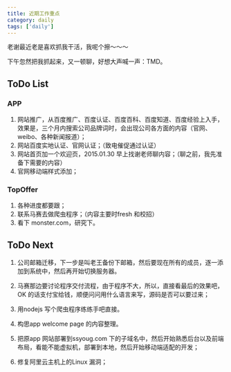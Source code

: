 ```yaml
---
title: 近期工作重点
category: daily
tags: ['daily']
---
```



老谢最近老是喜欢抓我干活，我呢个擦～～～

下午忽然把我抓起来，又一顿聊，好想大声喊一声：TMD。

## ToDo List

### APP
1. 网站推广，从百度推广、百度认证、百度百科、百度知道、百度经验上入手，效果是，三个月内搜索公司品牌词时，会出现公司各方面的内容（官网、weibo、各种新闻报道）；
2. 网站百度实地认证、官网认证；（致电催促通过认证）
3. 网站首页加一个欢迎页，2015.01.30 早上找谢老师聊内容；（聊之前，我先准备下需要的内容）
4. 官网移动端样式添加；

### TopOffer
1. 各种进度都要跟；
2. 联系马赛去做爬虫程序；（内容主要时fresh 和校招）
3. 看下 monster.com，研究下。


## ToDo Next
1. 公司邮箱迁移，下一步是叫老王备份下邮箱，然后要现在所有的成员，逐一添加到系统中，然后再开始切换服务器。

2. 马赛那边要讨论程序交付流程，由于程序不大，所以，直接看最后的效果吧，OK 的话支付宝给钱，顺便问问用什么语言来写，源码是否可以要过来；

2. 用nodejs 写个爬虫程序练练手吧直接。

3. 构思app welcome page 的内容整理。

4. 把原app 网站部署到ssyoug.com 下的子域名中，然后开始熟悉后台以及前端布局，看能不能虚拟机，部署到本地，然后开始移动端适配的开发；

5. 修复阿里云主机上的Linux 漏洞；